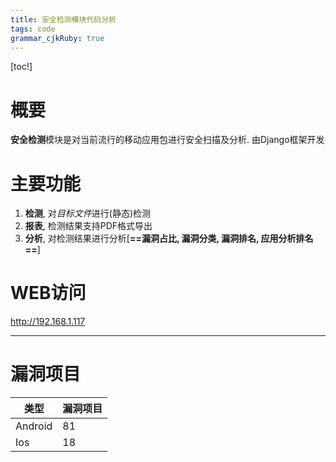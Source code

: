 ```yaml
---
title: 安全检测模块代码分析
tags: code
grammar_cjkRuby: true
---
```


[toc!]

# 概要
**安全检测**模块是对当前流行的移动应用包进行安全扫描及分析. 由Django框架开发
# 主要功能

 1. **检测**, 对*目标文件*进行(静态)检测
 2. **报表**, 检测结果支持PDF格式导出
 3. **分析**, 对检测结果进行分析[**==漏洞占比, 漏洞分类, 漏洞排名, 应用分析排名==**]
# WEB访问
http://192.168.1.117

___

# 漏洞项目
| 类型    | 漏洞项目 |
| ------- | -------- |
| Android | 81       |
| Ios | 18       |

